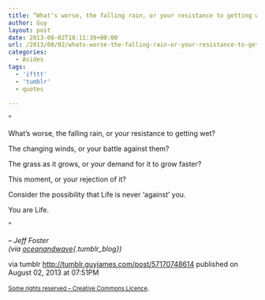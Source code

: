 ```yaml
---
title: “What’s worse, the falling rain, or your resistance to getting wet? The changing winds, or your…”
author: Guy
layout: post
date: 2013-08-02T18:11:39+00:00
url: /2013/08/02/whats-worse-the-falling-rain-or-your-resistance-to-getting-wet-the-changing-winds-or-your-2/
categories:
  - Asides
tags:
  - 'ifttt'
  - 'tumblr'
  - quotes

---
```

“

What’s worse, the falling rain, or your resistance to getting wet? 

The changing winds, or your battle against them? 

The grass as it grows, or your demand for it to grow faster? 

This moment, or your rejection of it? 

Consider the possibility that Life is never ‘against’ you.

You are Life.

”

&#8211; _Jeff Foster    
(via [oceanandwave][1]{.tumblr_blog})_

via tumblr http://tumblr.guyjames.com/post/57170748614 published on August 02, 2013 at 07:51PM

<small><a href="https://creativecommons.org/licenses/by-nc/3.0/" target="_blank">Some rights reserved &#8211; Creative Commons Licence</a></small>.

 [1]: http://oceanandwave.tumblr.com/